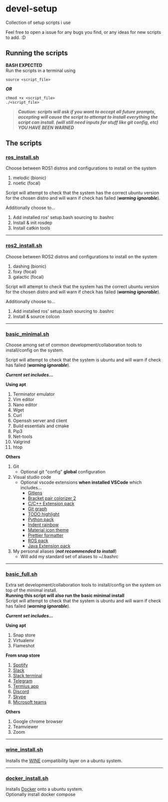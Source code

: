 # devel-setup

Collection of setup scripts i use

Feel free to open a issue for any bugs you find, or any ideas for new scripts to add. :D

## Running the scripts

__BASH EXPECTED__  
Run the scripts in a terminal using

```shell
source <script_file>
```

___OR___

```shell
chmod +x <script_file>
./<script_file>
```

> ___Caution: scripts will ask if you want to accept all future prompts,
accepting will cause the script to attempt to install everything the script can install. (will still need inputs for stuff like git config, etc)___  
> ___YOU HAVE BEEN WARNED___

## The scripts

### [ros_install.sh](./ros_install.sh)

Choose between ROS1 distros and configurations to install on the system

1. melodic (bionic)
2. noetic (focal)

Script will attempt to check that the system has the correct ubuntu version for the chosen distro and will warn if check has failed (___warning ignorable___).

Additionally choose to...

1. Add installed ros' setup.bash sourcing to .bashrc
2. Install & init rosdep
3. Install catkin tools

----

### [ros2_install.sh](./ros2_install.sh)

Choose between ROS2 distros and configurations to install on the system

1. dashing (bionic)
2. foxy (focal)
3. galactic (focal)

Script will attempt to check that the system has the correct ubuntu version for the chosen distro and will warn if check has failed (___warning ignorable___).

Additionally choose to...

1. Add installed ros' setup.bash sourcing to .bashrc
2. Install & source colcon

----

### [basic_minimal.sh](./basic_minimal.sh)

Choose among set of common development/collaboration tools to install/config on the system.

Script will attempt to check that the system is ubuntu and will warn if check has failed (___warning ignorable___).

___Current set includes...___

__Using apt__

1. Terminator emulator
2. Vim editor
3. Nano editor
4. Wget
5. Curl
6. Openssh server and client
7. Build essentials and cmake
8. Pip3
9. Net-tools
10. Valgrind
11. htop

__Others__

1. Git
    * Optional git "config" __global__ configuration
2. Visual studio code
    * Optional vscode extensions __when installed VSCode__ which includes...
        * [Gitlens](https://marketplace.visualstudio.com/items?itemName=eamodio.gitlens)
        * [Bracket pair colorizer 2](https://marketplace.visualstudio.com/items?itemName=CoenraadS.bracket-pair-colorizer-2)
        * [C/C++ Extension pack](https://marketplace.visualstudio.com/items?itemName=ms-vscode.cpptools-extension-pack)
        * [Git graph](https://marketplace.visualstudio.com/items?itemName=mhutchie.git-graph)
        * [TODO highlight](https://marketplace.visualstudio.com/items?itemName=wayou.vscode-todo-highlight)
        * [Python pack](https://marketplace.visualstudio.com/items?itemName=ms-python.python)
        * [Indent rainbow](https://marketplace.visualstudio.com/items?itemName=oderwat.indent-rainbow)
        * [Material icon theme](https://marketplace.visualstudio.com/items?itemName=pkief.material-icon-theme)
        * [Prettier formatter](https://marketplace.visualstudio.com/items?itemName=esbenp.prettier-vscode)
        * [ROS pack](https://marketplace.visualstudio.com/items?itemName=ms-iot.vscode-ros)
        * [Java Extension pack](https://marketplace.visualstudio.com/items?itemName=vscjava.vscode-java-pack)
3. My personal aliases (___not recommended to install___)
    * Will add my standard set of aliases to ~/.bashrc

----

### [basic_full.sh](./basic_full.sh)

Extra set development/collaboration tools to install/config on the system on top of the minimal install.  
__Running this script will also run the basic minimal install__  
Script will attempt to check that the system is ubuntu and will warn if check has failed (___warning ignorable___).

___Current set includes...___

__Using apt__

1. Snap store
2. Virtualenv
3. Flameshot

__From snap store__

1. [Spotify](https://snapcraft.io/spotify)
2. [Slack](https://snapcraft.io/slack)
3. [Slack terminal](https://snapcraft.io/slack-term)
4. [Telegram](https://snapcraft.io/telegram-desktop)
5. [Termius app](https://snapcraft.io/termius-app)
6. [Discord](https://snapcraft.io/discord)
7. [Skype](https://snapcraft.io/skype)
8. [Microsoft teams](https://snapcraft.io/teams)

__Others__

1. Google chrome browser
2. Teamviewer
3. Zoom
----

### [wine_install.sh](./wine_install.sh)

Installs the [WINE](https://www.winehq.org/) compatibility layer on a ubuntu system.

----

### [docker_install.sh](./docker_install.sh)

Installs [Docker](https://www.docker.com/) onto a ubuntu system.  
Optionally install docker compose
